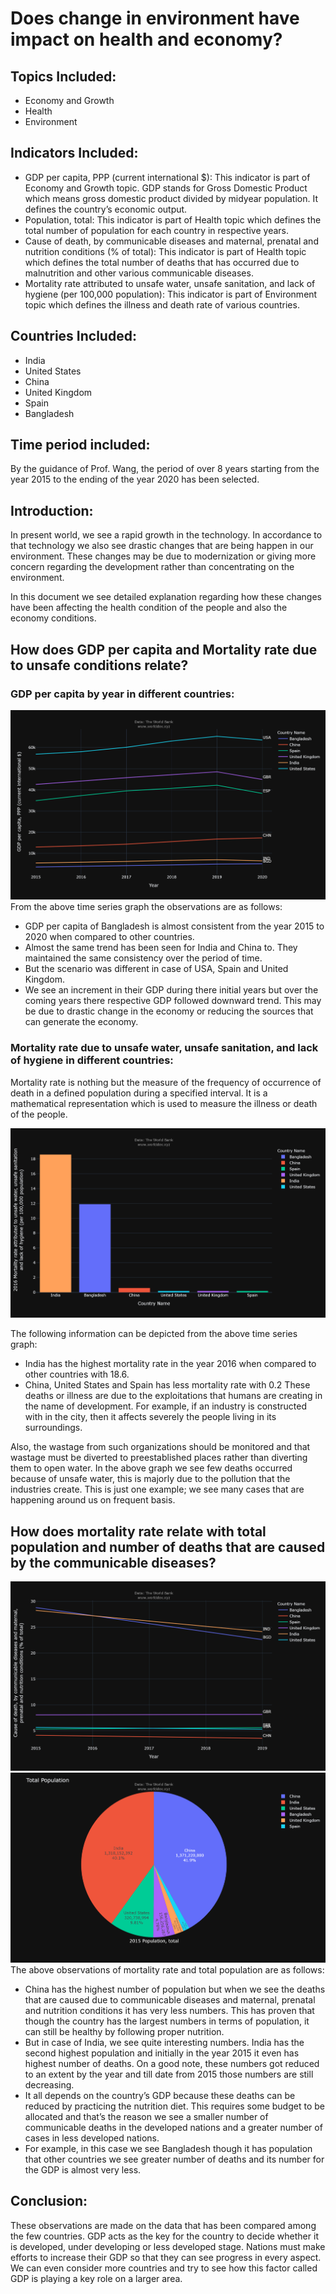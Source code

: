 # Does change in environment have impact on health and economy?
## Topics Included:
- Economy and Growth
- Health
- Environment
## Indicators Included:
- GDP per capita, PPP (current international $): This indicator is part of Economy and Growth topic. GDP stands for Gross Domestic Product which means gross domestic product divided by midyear population. It defines the country’s economic output.
- Population, total: This indicator is part of Health topic which defines the total number of population for each country in respective years.
- Cause of death, by communicable diseases and maternal, prenatal and nutrition conditions (% of total): This indicator is part of Health topic which defines the total number of deaths that has occurred due to malnutrition and other various communicable diseases.
- Mortality rate attributed to unsafe water, unsafe sanitation, and lack of hygiene (per 100,000 population): This indicator is part of Environment topic which defines the illness and death rate of various countries.
## Countries Included:
- India
- United States
- China
- United Kingdom
- Spain
- Bangladesh
## Time period included:
By the guidance of Prof. Wang, the period of over 8 years starting from the year 2015 to the ending of the year 2020 has been selected. 
## Introduction:
In present world, we see a rapid growth in the technology. In accordance to that technology we also see drastic changes that are being happen in our environment. These changes may be due to modernization or giving more concern regarding the development rather than concentrating on the environment.

In this document we see detailed explanation regarding how these changes have been affecting the health condition of the people and also the economy conditions.
## How does GDP per capita and Mortality rate due to unsafe conditions relate?
###  GDP per capita by year in different countries:
![](GDP_percapita_Timeseries_graph.png)
From the above time series graph the observations are as follows:
- GDP per capita of Bangladesh is almost consistent from the year 2015 to 2020 when compared to other countries.
- Almost the same trend has been seen for India and China to. They maintained the same consistency over the period of time.
- But the scenario was different in case of USA, Spain and United Kingdom. 
- We see an increment in their GDP during there initial years but over the coming years there respective GDP followed downward trend. This may be due to drastic change in the economy or reducing the sources that can generate the economy.
### Mortality rate due to unsafe water, unsafe sanitation, and lack of hygiene in different countries:
Mortality rate is nothing but the measure of the frequency of occurrence of death in a defined population during a specified interval. It is a mathematical representation which is used to measure the illness or death of the people.

![](Mortality_rate_unsafe_water_Bar_graph.png)

The following information can be depicted from the above time series graph:
- India has the highest mortality rate in the year 2016 when compared to other countries with 18.6.
- China, United States and Spain has less mortality rate with 0.2 
These deaths or illness are due to the exploitations that humans are creating in the name of development. For example, if an industry is constructed with in the city, then it affects severely the people living in its surroundings. 

Also, the wastage from such organizations should be monitored and that wastage must be diverted to preestablished places rather than diverting them to open water. In the above graph we see few deaths occurred because of unsafe water, this is majorly due to the pollution that the industries create. This is just one example; we see many cases that are happening around us on frequent basis. 
## How does mortality rate relate with total population and number of deaths that are caused by the communicable diseases?
![](cause_of_death_by_nutrition_Timeseries_graph.png)
![](Total_population_Piechart.png)
The above observations of mortality rate and total population are as follows:
- China has the highest number of population but when we see the deaths that are caused due to communicable diseases and maternal, prenatal and nutrition conditions it has very less numbers. This has proven that though the country has the largest numbers in terms of population, it can still be healthy by following proper nutrition.
- But in case of India, we see quite interesting numbers. India has the second highest population and initially in the year 2015 it even has highest number of deaths. On a good note, these numbers got reduced to an extent by the year and till date from 2015 those numbers are still decreasing.
- It all depends on the country’s GDP because these deaths can be reduced by practicing the nutrition diet. This requires some budget to be allocated and that’s the reason we see a smaller number of communicable deaths in the developed nations and a greater number of cases in less developed nations.
- For example, in this case we see Bangladesh though it has population that other countries we see greater number of deaths and its number for the GDP is almost very less. 
## Conclusion:
These observations are made on the data that has been compared among the few countries. GDP acts as the key for the country to decide whether it is developed, under developing or less developed stage. Nations must make efforts to increase their GDP so that they can see progress in every aspect. We can even consider more countries and try to see how this factor called GDP is playing a key role on a larger area.

